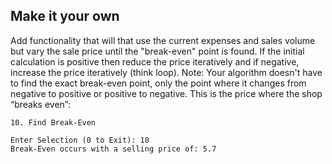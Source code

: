 ## Make it your own

Add functionality that will that use the current expenses and sales volume but vary the sale price until the "break-even" point is found. If the initial calculation is positive then reduce the price iteratively and if negative, increase the price iteratively (think loop). Note: Your algorithm doesn't have to find the exact break-even point, only the point where it changes from negative to positive or positive to negative. This is the price where the shop “breaks even”:

```
10. Find Break-Even

Enter Selection (0 to Exit): 10
Break-Even occurs with a selling price of: 5.7
```

